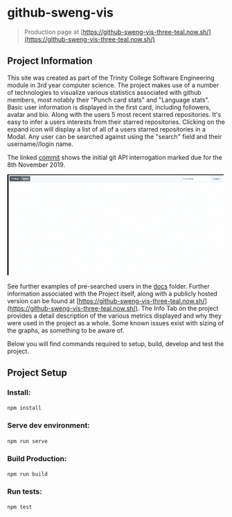 # github-sweng-vis

>Production page at [https://github-sweng-vis-three-teal.now.sh/](https://github-sweng-vis-three-teal.now.sh/)

## Project Information

This site was created as part of the Trinity College Software Engineering module in 3rd year computer science.
The project makes use of a number of technologies to visualize various statistics associated with github members, most notably their
"Punch card stats" and "Language stats". Basic user information is displayed in the first card, including followers, avatar and bio. Along 
with the users 5 most recent starred repositories. It's easy to infer a users interests from their starred repositories. Clicking on the expand icon
will display a list of all of a users starred repositories in a Modal. Any user can be searched against using the "search" field and their username//login name.

The linked [commit](https://github.com/henrym2/github-SWENG-vis/commit/ac0586767b7970184d69594a2960b551d65c778a) shows the initial git API interrogation marked due for the 8th November 2019.

![Example 1](docs/Example3.gif)

See further examples of pre-searched users in the [docs](docs/) folder. Further information associated with the Project itself, along with a publicly
hosted version can be found at [https://github-sweng-vis-three-teal.now.sh/](https://github-sweng-vis-three-teal.now.sh/).
The Info Tab on the project provides a detail description of the various metrics displayed and why they were used in the project as a whole. Some known issues exist with sizing of the graphs, as something to be aware of.

Below you will find commands required to setup, build, develop and test the project. 

## Project Setup

### Install:

```npm install```

### Serve dev environment:

```npm run serve```

### Build Production:

```npm run build```

### Run tests:

```npm test```